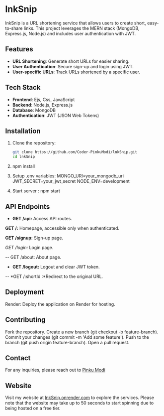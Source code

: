 # lnkSnip

lnkSnip is a URL shortening service that allows users to create short, easy-to-share links. This project leverages the MERN stack (MongoDB, Express.js, Node.js) and includes user authentication with JWT.

## Features

- **URL Shortening**: Generate short URLs for easier sharing.
- **User Authentication**: Secure sign-up and login using JWT.
- **User-specific URLs**: Track URLs shortened by a specific user.

## Tech Stack

- **Frontend**: Ejs, Css, JavaScript
- **Backend**: Node.js, Express.js
- **Database**: MongoDB
- **Authentication**: JWT (JSON Web Tokens)

## Installation

1. Clone the repository:

   ```bash
   git clone https://github.com/Coder-PinkuModi/lnkSnip.git
   cd lnkSnip

   ```

2. npm install

3. Setup .env variables:
   MONGO_URI=your_mongodb_uri
   JWT_SECRET=your_jwt_secret
   NODE_ENV=development

4. Start server :
   npm start

## API Endpoints

- **GET /api:** Access API routes.

**GET /:** Homepage, accessible only when authenticated.

**GET /signup:** Sign-up page.

*GET /login:* Login page.

-- GET /about: About page.

- **GET /logout:** Logout and clear JWT token.

-- *GET /:shortId :*Redirect to the original URL.

## Deployment

Render: Deploy the application on Render for hosting.

## Contributing

Fork the repository.
Create a new branch (git checkout -b feature-branch).
Commit your changes (git commit -m 'Add some feature').
Push to the branch (git push origin feature-branch).
Open a pull request.

## Contact

For any inquiries, please reach out to [Pinku Modi](mailto:codemines8@gmail.com)


## Website
 Visit my website at [lnkSnip.onrender.com](https://lnkSnip.onrender.com) to explore the services. Please note that the website may take up to 50 seconds to start spinning due to being hosted on a free tier.